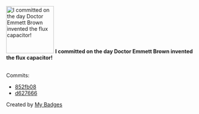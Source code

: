 <img src="https://my-badges.github.io/my-badges/delorean.png" alt="I committed on the day Doctor Emmett Brown invented the flux capacitor!" title="I committed on the day Doctor Emmett Brown invented the flux capacitor!" width="128">
<strong>I committed on the day Doctor Emmett Brown invented the flux capacitor!</strong>
<br><br>

Commits:

- <a href="https://github.com/EuDs63/EuDs63.github.io/commit/852fb08444b75baf1f7be2132c7204e8b431632c">852fb08</a>
- <a href="https://github.com/EuDs63/EuDs63.github.io/commit/d6276663df19a67c783cc4b76e92e42dffeaddc6">d627666</a>


Created by <a href="https://github.com/my-badges/my-badges">My Badges</a>
